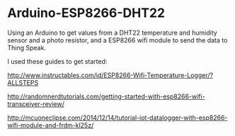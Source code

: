 # Arduino-ESP8266-DHT22
Using an Arduino to get values from a DHT22 temperature and humidity sensor and a photo resistor, and a ESP8266 wifi module to send the data to Thing Speak.

I used these guides to get started:

http://www.instructables.com/id/ESP8266-Wifi-Temperature-Logger/?ALLSTEPS

http://randomnerdtutorials.com/getting-started-with-esp8266-wifi-transceiver-review/

http://mcuoneclipse.com/2014/12/14/tutorial-iot-datalogger-with-esp8266-wifi-module-and-frdm-kl25z/
